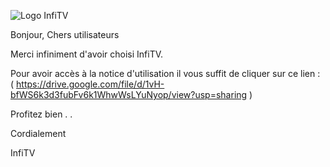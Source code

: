 ![Logo InfiTV](https://github.com/user-attachments/assets/5fc59971-fbb7-4b0d-9721-e07fc567bc92)

Bonjour,
Chers utilisateurs

Merci infiniment d'avoir choisi InfiTV.

Pour avoir accès à la notice d'utilisation il vous suffit de cliquer sur ce lien : ( https://drive.google.com/file/d/1vH-bfWS6k3d3fubFv6k1WhwWsLYuNyop/view?usp=sharing )

Profitez bien
.
.



Cordialement

InfiTV
